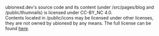 ubionexd.dev's source code and its content (under /src/pages/blog and /public/thumnails) is licensed under CC-BY_NC 4.0.  
Contents located in /public/icons may be licensed under other licenses, they are not owned by ubionexd by any means.
The full license can be found [here](https://ubionexd.vercel.app/LICENSE.txt).
